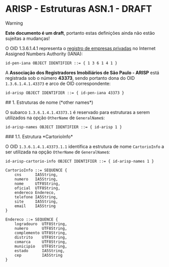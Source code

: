 ﻿# ARISP - Estruturas ASN.1 - DRAFT

> [!WARNING]
> **Este documento é um draft**, portanto estas definições ainda não estão sujeitas a mudanças!

O OID 1.3.6.1.4.1 representa o [registro de empresas privadas](https://www.iana.org/assignments/enterprise-numbers) no Internet Assigned Numbers Authority (IANA):

```
id-pen-iana OBJECT IDENTIFIER ::= { 1 3 6 1 4 1 }
```

A **Associação dos Registradores Imobiliários de São Paulo - ARISP** está registrada sob o número **43373**, sendo portanto dona do OID `1.3.6.1.4.1.43373` e arco de OID correspondente:

```
id-arisp OBJECT IDENTIFIER ::= { id-pen-iana 43373 }
```

<a name="cert-atts" />
## 1. Estruturas de nome (*other names*)

O subarco `1.3.6.1.4.1.43373.1` é reservado para estruturas a serem utilizados na opção `OtherName` de `GeneralName`s:

```
id-arisp-names OBJECT IDENTIFIER ::= { id-arisp 1 }
```

<a name="holder-photo-att" />
### 1.1. Estrutura *CartorioInfo*

O OID `1.3.6.1.4.1.43373.1.1` identifica a estrutura de nome `CartorioInfo` a ser utilizada na opção `OtherName` de `GeneralName`s:

```
id-arisp-cartorio-info OBJECT IDENTIFIER ::= { id-arisp-names 1 }
 
CartorioInfo ::= SEQUENCE {
	cns      IA5String,
	numero   IA5String,
	nome     UTF8String,
	oficial  UTF8String,
	endereco Endereco,
	telefone IA5String,
	site     IA5String,
	email    IA5String
}

Endereco ::= SEQUENCE {
	logradouro  UTF8String,
	numero      UTF8String,
	complemento UTF8String,
	distrito    UTF8String,
	comarca     UTF8String,
	municipio   UTF8String,
	estado      IA5String,
	cep	        IA5String
}

```
